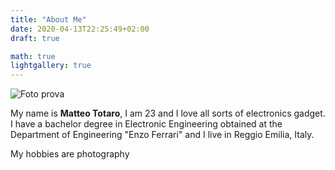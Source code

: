 ```yaml
---
title: "About Me"
date: 2020-04-13T22:25:49+02:00
draft: true

math: true
lightgallery: true
---
```


![Foto prova](/images/cover_universe.jpg "Foto prova")

My name is **Matteo Totaro**, I am 23 and I love all sorts of electronics gadget.
I have a bachelor degree in Electronic Engineering obtained at the Department of Engineering "Enzo Ferrari" and I live in Reggio Emilia, Italy.

My hobbies are photography